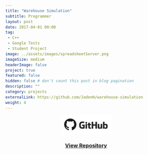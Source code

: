 ```yaml
---
title: "Warehouse Simulation"
subtitle: Programmer
layout: post
date: 2017-04-01 00:00
tag:
 - C++
 - Google Tests
 - Student Project
image: ../assets/images/spreadsheetServer.png
imageSize: medium
headerImage: false
project: true
featured: false
hidden: false # don't count this post in blog pagination
description: ""
category: projects
externalLink: https://github.com/JadenH/warehouse-simulation
weight: 4
---
```


<center>
<a href='https://github.com/JadenH/warehouse-simulation'><img src='../assets/images/github.jpg' height='60'><h3>View Repository</h3></a>
</center>
